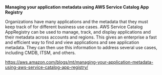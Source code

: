 **Managing your application metadata using AWS Service Catalog App Registry**

Organizations have many applications and the metadata that they must keep track of for different business use cases. AWS Service Catalog AppRegistry can be used to manage, track, and display applications and their metadata across accounts and regions. This gives an enterprise a fast and efficient way to find and view applications and see application metadata.  They can then use this information to address several use cases, including CMDB, ITSM, and others.

https://aws.amazon.com/blogs/mt/managing-your-application-metadata-using-aws-service-catalog-app-registry/
